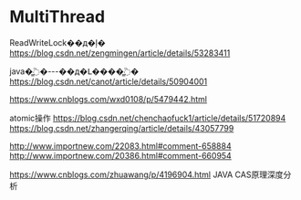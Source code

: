 # MultiThread
ReadWriteLock��д�ļ� 
https://blog.csdn.net/zengmingen/article/details/53283411

java�̳߳�---��д�Լ����̳߳�
https://blog.csdn.net/canot/article/details/50904001

https://www.cnblogs.com/wxd0108/p/5479442.html

atomic操作
https://blog.csdn.net/chenchaofuck1/article/details/51720894
https://blog.csdn.net/zhangerqing/article/details/43057799

http://www.importnew.com/22083.html#comment-658884
http://www.importnew.com/20386.html#comment-660954

https://www.cnblogs.com/zhuawang/p/4196904.html JAVA CAS原理深度分析
